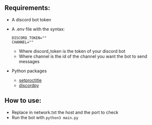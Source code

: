 ## Requirements:
- A discord bot token
- A .env file with the syntax:
    ```
    DISCORD_TOKEN=""
    CHANNEL=""
    ```
    - Where discord_token is the token of your discord bot
    - Where channel is the id of the channel you want the bot to send messages

- Python packages
  - [setproctitle](https://pypi.org/project/setproctitle/)
  - [discordpy](https://pypi.org/project/discord.py/)

## How to use:
- Replace in network.txt the host and the port to check
- Run the bot with `python3 main.py`